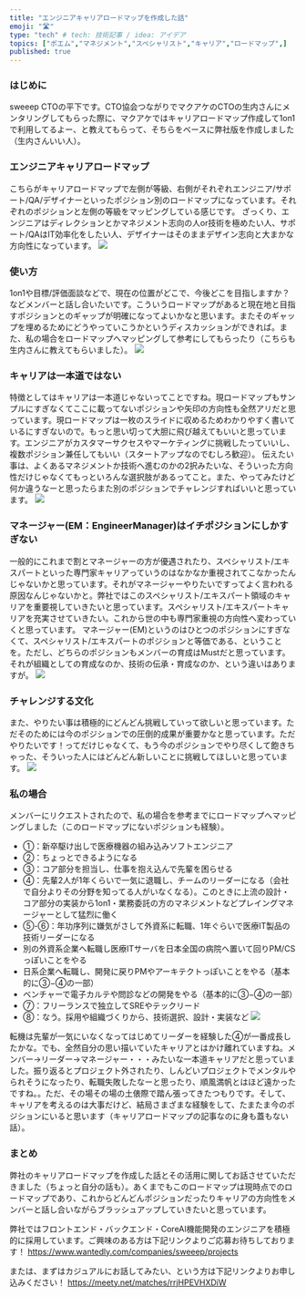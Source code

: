 ```yaml
---
title: "エンジニアキャリアロードマップを作成した話"
emoji: "🛣️"
type: "tech" # tech: 技術記事 / idea: アイデア
topics: ["ポエム","マネジメント","スペシャリスト","キャリア","ロードマップ",]
published: true
---
```


### はじめに
sweeep CTOの平下です。CTO協会つながりでマクアケのCTOの生内さんにメンタリングしてもらった際に、マクアケではキャリアロードマップ作成して1on1で利用してるよー、と教えてもらって、そちらをベースに弊社版を作成しました（生内さんいい人）。

### エンジニアキャリアロードマップ
こちらがキャリアロードマップで左側が等級、右側がそれぞれエンジニア/サポート/QA/デザイナーといったポジション別のロードマップになっています。それぞれのポジションと左側の等級をマッピングしている感じです。
ざっくり、エンジニアはディレクションとかマネジメント志向の人or技術を極めたい人、サポート/QAはIT効率化をしたい人、デザイナーはそのままデザイン志向と大まかな方向性になっています。
![](/images/472c698b00dead/Career.drawio.png)

### 使い方
1on1や目標/評価面談などで、現在の位置がどこで、今後どこを目指しますか？などメンバーと話し合いたいです。こういうロードマップがあると現在地と目指すポジションとのギャップが明確になってよいかなと思います。またそのギャップを埋めるためにどうやっていこうかというディスカッションができれば。また、私の場合をロードマップへマッピングして参考にしてもらったり（こちらも生内さんに教えてもらいました）。
![](/images/472c698b00dead/mendan.png)

### キャリアは一本道ではない
特徴としてはキャリアは一本道じゃないってことですね。現ロードマップもサンプルにすぎなくてここに載ってないポジションや矢印の方向性も全然アリだと思っています。現ロードマップは一枚のスライドに収めるためわかりやすく書いているにすぎないので。もっと思い切って大胆に飛び越えてもいいと思っています。エンジニアがカスタマーサクセスやマーケティングに挑戦したっていいし、複数ポジション兼任してもいい（スタートアップなのでむしろ歓迎）。
伝えたい事は、よくあるマネジメントか技術へ進むのかの2択みたいな、そういった方向性だけじゃなくてもっといろんな選択肢があるってこと。また、やってみたけど何か違うなーと思ったらまた別のポジションでチャレンジすればいいと思っています。
![](/images/472c698b00dead/magari_michi.png)

### マネージャー(EM：EngineerManager)はイチポジションにしかすぎない
一般的にこれまで割とマネージャーの方が優遇されたり、スペシャリスト/エキスパートといった専門家キャリアっていうのはなかなか重視されてこなかったんじゃないかと思っています。それがマネージャーやりたいですってよく言われる原因なんじゃないかと。弊社ではこのスペシャリスト/エキスパート領域のキャリアを重要視していきたいと思っています。スペシャリスト/エキスパートキャリアを充実させていきたい。これから世の中も専門家重視の方向性へ変わっていくと思っています。
マネージャー(EM)というのはひとつのポジションにすぎなくて、スペシャリスト/エキスパートのポジションと等価である、ということを。ただし、どちらのポジションもメンバーの育成はMustだと思っています。それが組織としての育成なのか、技術の伝承・育成なのか、という違いはありますが。
![](/images/472c698b00dead/friends_hagemasu_businessman.png)

### チャレンジする文化
また、やりたい事は積極的にどんどん挑戦していって欲しいと思っています。ただそのためには今のポジションでの圧倒的成果が重要かなと思っています。ただやりたいです！ってだけじゃなくて、もう今のポジションでやり尽くして飽きちゃった、そういった人にはどんどん新しいことに挑戦してほしいと思っています。
![](/images/472c698b00dead/kabe_norikoeru_challenge_woman.png)

### 私の場合
メンバーにリクエストされたので、私の場合を参考までにロードマップへマッピングしました（このロードマップにないポジションも経験）。
* ①：新卒駆け出しで医療機器の組み込みソフトエンジニア
* ②：ちょっとできるようになる
* ③：コア部分を担当し、仕事を抱え込んで先輩を困らせる
* ④：先輩2人が1年くらいで一気に退職し、チームのリーダーになる（会社で自分よりその分野を知ってる人がいなくなる）。このときに上流の設計・コア部分の実装から1on1・業務委託の方のマネジメントなどプレイングマネージャーとして猛烈に働く
* ⑤-⑥：年功序列に嫌気がさして外資系に転職、1年ぐらいで医療IT製品の技術リーダーになる
* 別の外資系企業へ転職し医療ITサーバを日本全国の病院へ置いて回りPM/CSっぽいことをやる
* 日系企業へ転職し、開発に戻りPMやアーキテクトっぽいことをやる（基本的に③−④の一部）
* ベンチャーで電子カルテや問診などの開発をやる（基本的に③−④の一部）
* ⑦：フリーランスで独立してSREやテックリード
* ⑧：なう。採用や組織づくりから、技術選択、設計・実装など
![](/images/472c698b00dead/my-load.png)

転機は先輩が一気にいなくなってはじめてリーダーを経験した④が一番成長したかな。でも、全然自分の思い描いていたキャリアとはかけ離れていますね。メンバー→リーダー→マネージャー・・・みたいな一本道キャリアだと思っていました。振り返るとプロジェクト外されたり、しんどいプロジェクトでメンタルやられそうになったり、転職失敗したなーと思ったり、順風満帆とはほど遠かったですね。。ただ、その場その場の土俵際で踏ん張ってきたつもりです。そして、キャリアを考えるのは大事だけど、結局さまざまな経験をして、たまたま今のポジションにいると思います（キャリアロードマップの記事なのに身も蓋もない話）。

### まとめ
弊社のキャリアロードマップを作成した話とその活用に関してお話させていただきました（ちょっと自分の話も）。あくまでもこのロードマップは現時点でのロードマップであり、これからどんどんポジションだったりキャリアの方向性をメンバーと話し合いながらブラッシュアップしていきたいと思っています。

弊社ではフロントエンド・バックエンド・CoreAI機能開発のエンジニアを積極的に採用しています。ご興味のある方は下記リンクよりご応募お待ちしております！
https://www.wantedly.com/companies/sweeep/projects

または、まずはカジュアルにお話してみたい、という方は下記リンクよりお申し込みください！
https://meety.net/matches/rrjHPEVHXDiW